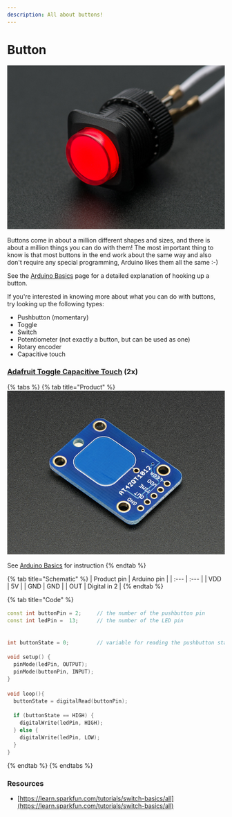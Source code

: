 ```yaml
---
description: All about buttons!
---
```


# Button

![](../../../.gitbook/assets/image%20%287%29.png)

Buttons come in about a million different shapes and sizes, and there is about a million things you can do with them! The most important thing to know is that most buttons in the end work about the same way and also don't require any special programming, Arduino likes them all the same :-\)

See the [Arduino Basics](../basics.md#button) page for a detailed explanation of hooking up a button.

If you're interested in knowing more about what you can do with buttons, try looking up the following types:

* Pushbutton \(momentary\)
* Toggle
* Switch
* Potentiometer \(not exactly a button, but can be used as one\)
* Rotary encoder
* Capacitive touch



### [Adafruit Toggle Capacitive Touch](https://learn.adafruit.com/adafruit-capacitive-touch-sensor-breakouts) \(2x\)

{% tabs %}
{% tab title="Product" %}
![](../../../.gitbook/assets/image%20%282%29.png)

See [Arduino Basics](../basics.md#button) for instruction
{% endtab %}

{% tab title="Schematic" %}
| Product pin | Arduino pin |
| :--- | :--- |
| VDD | 5V |
| GND | GND |
| OUT | Digital in 2 |
{% endtab %}

{% tab title="Code" %}
```cpp
const int buttonPin = 2;     // the number of the pushbutton pin
const int ledPin =  13;      // the number of the LED pin


int buttonState = 0;         // variable for reading the pushbutton status

void setup() {
  pinMode(ledPin, OUTPUT);      
  pinMode(buttonPin, INPUT);     
}

void loop(){
  buttonState = digitalRead(buttonPin);

  if (buttonState == HIGH) {
    digitalWrite(ledPin, HIGH);  
  } else {
    digitalWrite(ledPin, LOW); 
  }
}
```
{% endtab %}
{% endtabs %}





### Resources

* [https://learn.sparkfun.com/tutorials/switch-basics/all](https://learn.sparkfun.com/tutorials/switch-basics/all)

